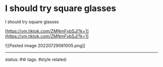 # I should try square glasses  
I should try square glasses  
  
[https://vm.tiktok.com/ZMNmFxbSJ/?k=1](https://vm.tiktok.com/ZMNmFxbSJ/?k=1)

![[Pasted image 20220729081005.png]]

---
status: #⚙️ 
tags: #style 
related: 
